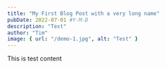 ```yaml
---
title: "My First Blog Post with a very long name"
pubDate: 2022-07-01 #Y-M-D
description: "Test"
author: "Tim"
image: { url: "/demo-1.jpg", alt: "Test" }
---
```


This is test content
